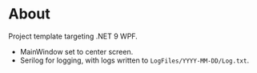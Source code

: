# About

Project template targeting .NET 9 WPF.

- MainWindow set to center screen.
- Serilog for logging, with logs written to `LogFiles/YYYY-MM-DD/Log.txt`.